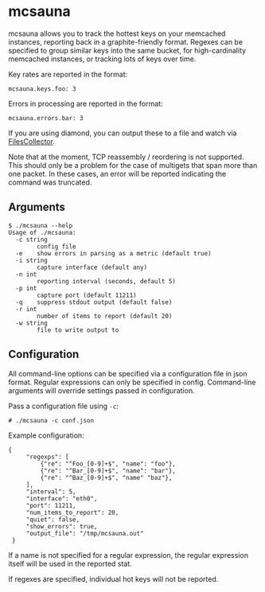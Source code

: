 # mcsauna

mcsauna allows you to track the hottest keys on your memcached instances,
reporting back in a graphite-friendly format.  Regexes can be specified to
group similar keys into the same bucket, for high-cardinality memcached
instances, or tracking lots of keys over time.

Key rates are reported in the format:

    mcsauna.keys.foo: 3

Errors in processing are reported in the format:

    mcsauna.errors.bar: 3

If you are using diamond, you can output these to a file and watch via
[FilesCollector](http://diamond.readthedocs.io/en/latest/collectors/FilesCollector/).

Note that at the moment, TCP reassembly / reordering is not supported.  This
should only be a problem for the case of multigets that span more than one
packet.  In these cases, an error will be reported indicating the command was
truncated.

## Arguments

    $ ./mcsauna --help
    Usage of ./mcsauna:
      -c string
            config file
      -e    show errors in parsing as a metric (default true)
      -i string
            capture interface (default any)
      -n int
            reporting interval (seconds, default 5)
      -p int
            capture port (default 11211)
      -q    suppress stdout output (default false)
      -r int
            number of items to report (default 20)
      -w string
            file to write output to


## Configuration

All command-line options can be specified via a configuration file in json
format.  Regular expressions can only be specified in config.  Command-line
arguments will override settings passed in configuration.

Pass a configuration file using `-c`:

    # ./mcsauna -c conf.json

Example configuration:

    {
         "regexps": [
             {"re": "^Foo_[0-9]+$", "name": "foo"},
             {"re": "^Bar_[0-9]+$", "name": "bar"},
             {"re": "^Baz_[0-9]+$", "name" "baz"},
         ],
         "interval": 5,
         "interface": "eth0",
         "port": 11211,
         "num_items_to_report": 20,
         "quiet": false,
         "show_errors": true,
         "output_file": "/tmp/mcsauna.out"
     }

If a name is not specified for a regular expression, the regular expression
itself will be used in the reported stat.

If regexes are specified, individual hot keys will not be reported.
